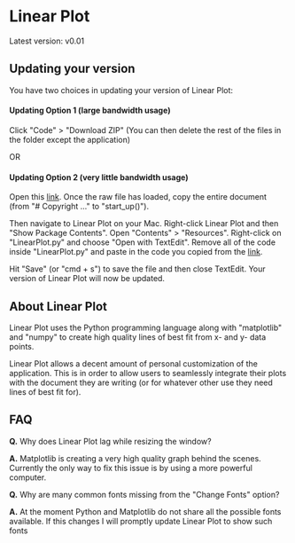 # Linear Plot

Latest version: v0.01 

## Updating your version

You have two choices in updating your version of Linear Plot:

#### Updating Option 1 (large bandwidth usage)
Click "Code" > "Download ZIP" (You can then delete the rest of the 
files in the folder except the application)

OR

#### Updating Option 2 (very little bandwidth usage)
Open this [link](https://raw.githubusercontent.com/davidsamuelyoung/Linear-Plot/master/Linear%20Plot.app/Contents/Resources/LinearPlot.py).
Once the raw file has loaded, copy the entire document (from 
"#  Copyright ..." to "start_up()").

Then navigate to Linear Plot on your Mac. Right-click Linear Plot and then "Show Package Contents".
Open "Contents" > "Resources". Right-click on "LinearPlot.py" and choose "Open with TextEdit".
Remove all of the code inside "LinearPlot.py" and paste in the code you copied from the [link](https://raw.githubusercontent.com/davidsamuelyoung/Linear-Plot/master/Linear%20Plot.app/Contents/Resources/LinearPlot.py).

Hit "Save" (or "cmd + s") to save the file and then close TextEdit. 
Your version of Linear Plot will now be updated.

## About Linear Plot
Linear Plot uses the Python programming language along with "matplotlib" and "numpy" 
to create high quality lines of best fit from x- and y- data points.

Linear Plot allows a decent amount of personal customization of the application. 
This is in order to allow users to seamlessly integrate their plots with the document 
they are writing (or for whatever other use they need lines of best fit for).

## FAQ
**Q.** Why does Linear Plot lag while resizing the window?

**A.** Matplotlib is creating a very high quality graph behind the scenes. 
Currently the only way to fix this issue is by using a more powerful computer.

**Q.** Why are many common fonts missing from the "Change Fonts" option?

**A.** At the moment Python and Matplotlib do not share all the possible fonts available. 
If this changes I will promptly update Linear Plot to show such fonts
